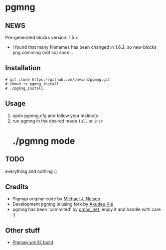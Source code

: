 pgmng
=====


NEWS
----
Pre-generated blocks version: 1.5.x
* I found that many filenames has been changed in 1.6.2, so new blocks png comming (not so) soon...


Installation
------------
    # git clone https://github.com/pavian/pgmng.git
    # chmod +x pgmng_install
    # ./pgmng_install


Usage
-----
1. open pgmng.cfg and follow your instincts
2. run pgmng in the desired mode `full` or `incr`
    # ./pgmng mode


TODO
----
everything and nothing :)


Credits
-------
* Pigmap original code by [Michael J. Nelson](https://github.com/equalpants/pigmap)
* Development pgmng is using fork by [Akudeu Kie](https://github.com/akudeukie/pigmap)
* pgmng has been 'commited' by [dmnc_net](https://github.com/pavian), enjoy it and handle with care :)


Other stuff
-----------

* [Pigmap win32 build](http://techblog.dmnc.net/2013/06/pigmap-windows.html)
